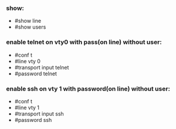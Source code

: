 ### show:
* #show line
* #show users

### enable telnet on vty0 with pass(on line) without user:
* #conf t
* #line vty 0
* #transport input telnet
* #password telnet

### enable ssh on vty 1 with password(on line) without user:
* #conf t
* #line vty 1
* #transport input ssh
* #password ssh
